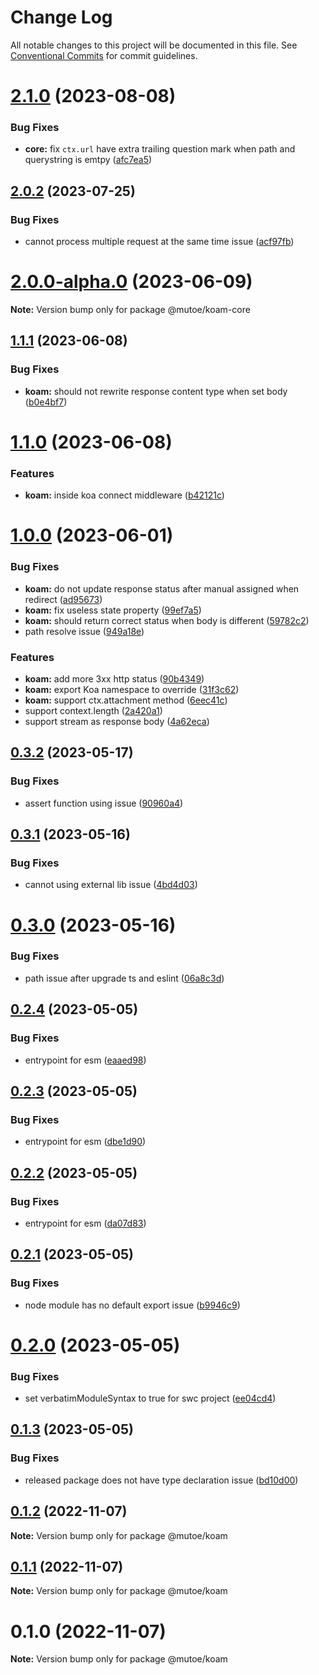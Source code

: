 # Change Log

All notable changes to this project will be documented in this file.
See [Conventional Commits](https://conventionalcommits.org) for commit guidelines.

# [2.1.0](https://github.com/mutoe/koam/compare/v2.0.2...v2.1.0) (2023-08-08)


### Bug Fixes

* **core:** fix `ctx.url` have extra trailing question mark when path and querystring is emtpy ([afc7ea5](https://github.com/mutoe/koam/commit/afc7ea581cd3e18d45fb6f2088f7eaaa7e5e1471))





## [2.0.2](https://github.com/mutoe/koam/compare/v2.0.1...v2.0.2) (2023-07-25)


### Bug Fixes

* cannot process multiple request at the same time issue ([acf97fb](https://github.com/mutoe/koam/commit/acf97fbdeb7a18184a5ad98b2bf47b6a08b46524))





# [2.0.0-alpha.0](https://github.com/mutoe/koam/compare/v1.1.1...v2.0.0-alpha.0) (2023-06-09)

**Note:** Version bump only for package @mutoe/koam-core





## [1.1.1](https://github.com/mutoe/koam/compare/v1.1.0...v1.1.1) (2023-06-08)


### Bug Fixes

* **koam:** should not rewrite response content type when set body ([b0e4bf7](https://github.com/mutoe/koam/commit/b0e4bf73bbc8091ba104c51bd7ff4cd6079091b4))





# [1.1.0](https://github.com/mutoe/koam/compare/v1.0.1...v1.1.0) (2023-06-08)


### Features

* **koam:** inside koa connect middleware ([b42121c](https://github.com/mutoe/koam/commit/b42121cb46936e602a869295b2ab8ada0182533c))





# [1.0.0](https://github.com/mutoe/koam/compare/v0.3.2...v1.0.0) (2023-06-01)


### Bug Fixes

* **koam:** do not update response status after manual assigned when redirect ([ad95673](https://github.com/mutoe/koam/commit/ad9567327a23a28f4c27bc4b916bd75cc51e8b2f))
* **koam:** fix useless state property ([99ef7a5](https://github.com/mutoe/koam/commit/99ef7a5c6c9827b034a84ce40bcf9b4e9f211503))
* **koam:** should return correct status when body is different ([59782c2](https://github.com/mutoe/koam/commit/59782c2ecfa9c437fd0905ec6f0ab1c7dfc0992a))
* path resolve issue ([949a18e](https://github.com/mutoe/koam/commit/949a18e55aa120af1593546c451f0953462e39a0))


### Features

* **koam:** add more 3xx http status ([90b4349](https://github.com/mutoe/koam/commit/90b434909648ed3e934b8b5f92ad4695e034a893))
* **koam:** export Koa namespace to override ([31f3c62](https://github.com/mutoe/koam/commit/31f3c62810dfad4f75d6d7d9386a43d743980198))
* **koam:** support ctx.attachment method ([6eec41c](https://github.com/mutoe/koam/commit/6eec41cd5c7b56feef2a5d4453b49eeaccb0f3bb))
* support context.length ([2a420a1](https://github.com/mutoe/koam/commit/2a420a14d7ee6f706efcd2f5ccaf70801b425b68))
* support stream as response body ([4a62eca](https://github.com/mutoe/koam/commit/4a62eca39d7e467c22fd8cf5ec31cac1273d3d16))





## [0.3.2](https://github.com/mutoe/koam/compare/v0.3.1...v0.3.2) (2023-05-17)


### Bug Fixes

* assert function using issue ([90960a4](https://github.com/mutoe/koam/commit/90960a443f4cc772dce34cca50f4aedf1768c5b6))





## [0.3.1](https://github.com/mutoe/koam/compare/v0.3.0...v0.3.1) (2023-05-16)


### Bug Fixes

* cannot using external lib issue ([4bd4d03](https://github.com/mutoe/koam/commit/4bd4d032896e9616d6559c3ad5ca50445bf41c8d))





# [0.3.0](https://github.com/mutoe/koam/compare/v0.2.4...v0.3.0) (2023-05-16)


### Bug Fixes

* path issue after upgrade ts and eslint ([06a8c3d](https://github.com/mutoe/koam/commit/06a8c3dc962e66c61ce44f27e8a6129bd9e3e445))





## [0.2.4](https://github.com/mutoe/koam/compare/v0.2.3...v0.2.4) (2023-05-05)


### Bug Fixes

* entrypoint for esm ([eaaed98](https://github.com/mutoe/koam/commit/eaaed98eff9717cb2d2b462099f5edb233d02a32))





## [0.2.3](https://github.com/mutoe/koam/compare/v0.2.2...v0.2.3) (2023-05-05)


### Bug Fixes

* entrypoint for esm ([dbe1d90](https://github.com/mutoe/koam/commit/dbe1d9098b3cc1bc53b85210e9b85e43135a1792))





## [0.2.2](https://github.com/mutoe/koam/compare/v0.2.1...v0.2.2) (2023-05-05)


### Bug Fixes

* entrypoint for esm ([da07d83](https://github.com/mutoe/koam/commit/da07d832bb58de824699295aaedb62770f5cabb5))





## [0.2.1](https://github.com/mutoe/koam/compare/v0.2.0...v0.2.1) (2023-05-05)


### Bug Fixes

* node module has no default export issue ([b9946c9](https://github.com/mutoe/koam/commit/b9946c9534d307cbb19238fd96c7f50992617e3e))





# [0.2.0](https://github.com/mutoe/koam/compare/v0.1.4...v0.2.0) (2023-05-05)


### Bug Fixes

* set verbatimModuleSyntax to true for swc project ([ee04cd4](https://github.com/mutoe/koam/commit/ee04cd4a6641330897664cf982151a4af99a9253))





## [0.1.3](https://github.com/mutoe/koam/compare/v0.1.2...v0.1.3) (2023-05-05)


### Bug Fixes

* released package does not have type declaration issue ([bd10d00](https://github.com/mutoe/koam/commit/bd10d005703b6e7433af487cde93078424e0ff99))





## [0.1.2](https://github.com/mutoe/koam/compare/v0.1.1...v0.1.2) (2022-11-07)

**Note:** Version bump only for package @mutoe/koam





## [0.1.1](https://github.com/mutoe/koam/compare/v0.1.0...v0.1.1) (2022-11-07)

**Note:** Version bump only for package @mutoe/koam





# 0.1.0 (2022-11-07)

**Note:** Version bump only for package @mutoe/koam
